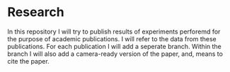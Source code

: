 # Research

In this repository I will try to publish results of experiments perforemd for the purpose of academic publications.
I will refer to the data from these publications.
For each publication I will add a seperate branch.
Within the branch I will also add a camera-ready version of the paper, and, means to cite the paper.
